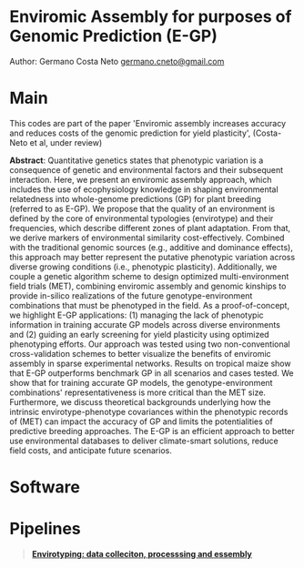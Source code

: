 # **Enviromic Assembly for purposes of Genomic Prediction (E-GP)**

Author: Germano Costa Neto <germano.cneto@gmail.com> 


# Main

This codes are part of the paper 'Enviromic assembly increases accuracy and reduces costs of the genomic prediction for yield plasticity', (Costa-Neto et al, under review)

**Abstract**: Quantitative genetics states that phenotypic variation is a consequence of genetic and environmental factors and their subsequent interaction. Here, we present an enviromic assembly approach, which includes the use of ecophysiology knowledge in shaping environmental relatedness into whole-genome predictions (GP) for plant breeding (referred to as E-GP). We propose that the quality of an environment is defined by the core of environmental typologies (envirotype) and their frequencies, which describe different zones of plant adaptation. From that, we derive markers of environmental similarity cost-effectively. Combined with the traditional genomic sources (e.g., additive and dominance effects), this approach may better represent the putative phenotypic variation across diverse growing conditions (i.e., phenotypic plasticity). Additionally, we couple a genetic algorithm scheme to design optimized multi-environment field trials (MET), combining enviromic assembly and genomic kinships to provide in-silico realizations of the future genotype-environment combinations that must be phenotyped in the field. As a proof-of-concept, we highlight E-GP applications: (1) managing the lack of phenotypic information in training accurate GP models across diverse environments and (2) guiding an early screening for yield plasticity using optimized phenotyping efforts. Our approach was tested using two non-conventional cross-validation schemes to better visualize the benefits of enviromic assembly in sparse experimental networks. Results on tropical maize show that E-GP outperforms benchmark GP in all scenarios and cases tested. We show that for training accurate GP models, the genotype-environment combinations' representativeness is more critical than the MET size. Furthermore, we discuss theoretical backgrounds underlying how the intrinsic envirotype-phenotype covariances within the phenotypic records of (MET) can impact the accuracy of GP and limits the potentialities of predictive breeding approaches. The E-GP is an efficient approach to better use environmental databases to deliver climate-smart solutions, reduce field costs, and anticipate future scenarios. 

# Software

# Pipelines

> **[Envirotyping: data colleciton, processsing and essembly](https://github.com/gcostaneto/EGP/blob/main/Envirotyping.md)**


